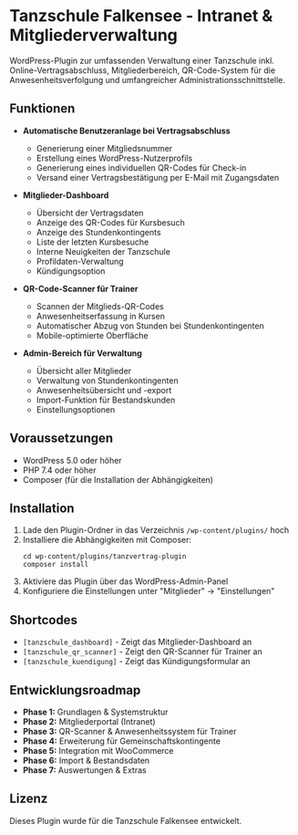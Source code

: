 # Tanzschule Falkensee - Intranet & Mitgliederverwaltung

WordPress-Plugin zur umfassenden Verwaltung einer Tanzschule inkl. Online-Vertragsabschluss, Mitgliederbereich, QR-Code-System für die Anwesenheitsverfolgung und umfangreicher Administrationsschnittstelle.

## Funktionen

- **Automatische Benutzeranlage bei Vertragsabschluss**
  - Generierung einer Mitgliedsnummer
  - Erstellung eines WordPress-Nutzerprofils
  - Generierung eines individuellen QR-Codes für Check-in
  - Versand einer Vertragsbestätigung per E-Mail mit Zugangsdaten

- **Mitglieder-Dashboard**
  - Übersicht der Vertragsdaten
  - Anzeige des QR-Codes für Kursbesuch
  - Anzeige des Stundenkontingents
  - Liste der letzten Kursbesuche
  - Interne Neuigkeiten der Tanzschule
  - Profildaten-Verwaltung
  - Kündigungsoption

- **QR-Code-Scanner für Trainer**
  - Scannen der Mitglieds-QR-Codes
  - Anwesenheitserfassung in Kursen
  - Automatischer Abzug von Stunden bei Stundenkontingenten
  - Mobile-optimierte Oberfläche

- **Admin-Bereich für Verwaltung**
  - Übersicht aller Mitglieder
  - Verwaltung von Stundenkontingenten
  - Anwesenheitsübersicht und -export
  - Import-Funktion für Bestandskunden
  - Einstellungsoptionen

## Voraussetzungen

- WordPress 5.0 oder höher
- PHP 7.4 oder höher
- Composer (für die Installation der Abhängigkeiten)

## Installation

1. Lade den Plugin-Ordner in das Verzeichnis `/wp-content/plugins/` hoch
2. Installiere die Abhängigkeiten mit Composer:
   ```
   cd wp-content/plugins/tanzvertrag-plugin
   composer install
   ```
3. Aktiviere das Plugin über das WordPress-Admin-Panel
4. Konfiguriere die Einstellungen unter "Mitglieder" → "Einstellungen"

## Shortcodes

- `[tanzschule_dashboard]` - Zeigt das Mitglieder-Dashboard an
- `[tanzschule_qr_scanner]` - Zeigt den QR-Scanner für Trainer an
- `[tanzschule_kuendigung]` - Zeigt das Kündigungsformular an

## Entwicklungsroadmap

- **Phase 1:** Grundlagen & Systemstruktur
- **Phase 2:** Mitgliederportal (Intranet)
- **Phase 3:** QR-Scanner & Anwesenheitssystem für Trainer
- **Phase 4:** Erweiterung für Gemeinschaftskontingente
- **Phase 5:** Integration mit WooCommerce
- **Phase 6:** Import & Bestandsdaten
- **Phase 7:** Auswertungen & Extras

## Lizenz

Dieses Plugin wurde für die Tanzschule Falkensee entwickelt.
